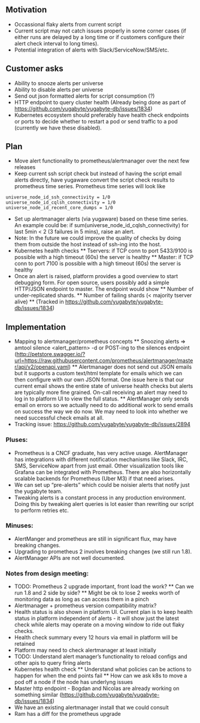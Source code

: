 ## Motivation
* Occassional flaky alerts from current script
* Current script may not catch issues properly in some corner cases (if either runs are delayed by a long time or if customers configure their alert check interval to long times).
* Potential integration of alerts with Slack/ServiceNow/SMS/etc.

## Customer asks
* Ability to snooze alerts per universe
* Ability to disable alerts per universe
* Send out json formatted alerts for script consumption (?)
* HTTP endpoint to query cluster health (Already being done as part of https://github.com/yugabyte/yugabyte-db/issues/1834)
* Kubernetes ecosystem should preferably have health check endpoints or ports to decide whether to restart a pod or send traffic to a pod (currently we have these disabled).

## Plan
* Move alert functionality to prometheus/alertmanager over the next few releases
* Keep current ssh script check but instead of having the script email alerts directly, have yugaware convert the script check results to prometheus time series. Prometheus time series will look like 
```
universe_node_id_ssh_connectivity = 1/0
universe_node_id_cqlsh_connectivity = 1/0
universe_node_id_recent_core_dumps = 1/0
```
* Set up alertmanager alerts (via yugaware) based on these time series. An example could be: if sum(universe_node_id_cqlsh_connectivity) for last 5min < 2 (3 failures in 5 mins), raise an alert. 
* Note: In the future we could improve the quality of checks by doing them from outside the host instead of ssh-ing into the host.
* Kubernetes health checks
** Tservers: if TCP conn to port 5433/9100 is possible with a high timeout (60s) the server is healthy
** Master: if TCP conn to port 7100 is possible with a high timeout (60s) the server is healthy
* Once an alert is raised, platform provides a good overview to start debugging form. For open source, users possibly add a simple HTTP/JSON endpoint to master. The endpoint would show
** Number of under-replicated shards.
** Number of failing shards (< majority tserver alive)
** (Tracked in https://github.com/yugabyte/yugabyte-db/issues/1834)

## Implementation

* Mapping to alertmanager/prometheus concepts
** Snoozing alerts => amtool silence <alert_pattern> -d <duration> or POST-ing to the silences endpoint (http://petstore.swagger.io/?url=https://raw.githubusercontent.com/prometheus/alertmanager/master/api/v2/openapi.yaml)
** Alertmanager does not send out JSON emails but it supports a custom text/html template for emails which we can then configure with our own JSON format. One issue here is that our current email shows the entire state of universe health checks but alerts are typically more fine grained. On-call receiving an alert may need to log in to platform UI to view the full status.
** AlertManager only sends email on errors so we actually need to do additional work to send emails on success the way we do now. We may need to look into whether we need successful check emails at all.
* Tracking issue: https://github.com/yugabyte/yugabyte-db/issues/2894

### Pluses:
* Prometheus is a CNCF graduate, has very active usage. AlertManager has integrations with different notification mechanisms like Slack, IRC, SMS, ServiceNow apart from just email. Other visualization tools like Grafana can be integrated with Prometheus. There are also horizontally scalable backends for Prometheus (Uber M3) if that need arises.
* We can set up “pre-alerts” which could be noisier alerts that notify just the yugabyte team.
* Tweaking alerts is a constant process in any production environment. Doing this by tweaking alert queries is lot easier than rewriting our script to perform retries etc.

### Minuses:
* AlertManger and prometheus are still in significant flux, may have breaking changes.
* Upgrading to prometheus 2 involves breaking changes (we still run 1.8). 
* AlertManager APIs are not well documented.



### Notes from design meeting:

* TODO: Prometheus 2 upgrade important, front load the work?
** Can we run 1.8 and 2 side by side?
** Might be ok to lose 2 weeks worth of monitoring data as long as can access them in a pinch
* Alertmanager + prometheus version compatibility matrix?
* Health status is also shown in platform UI. Current plan is to keep health status in platform independent of alerts - it will show just the latest check while alerts may operate on a moving window to ride out flaky checks.
* Health check summary every 12 hours via email in platform will be retained
* Platform may need to check alertmanager at least initially
* TODO: Understand alert manager’s functionality to reload configs and other apis to query firing alerts 
* Kubernetes health check
** Understand what policies can be actions to happen for when the end points fail
** How can we ask k8s to move a pod off a node if the node has underlyng issues
* Master http endpoint - Bogdan and Nicolas are already working on something similar (https://github.com/yugabyte/yugabyte-db/issues/1834) 
* We have an existing alertmanager install that we could consult
* Ram has a diff for the prometheus upgrade



